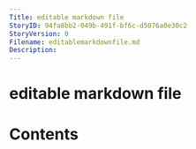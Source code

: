 ```yaml
---
Title: editable markdown file
StoryID: 94fa8bb2-049b-491f-bf6c-d5076a0e30c2
StoryVersion: 0
Filename: editablemarkdownfile.md
Description: 
---
```


# editable markdown file

# Contents

